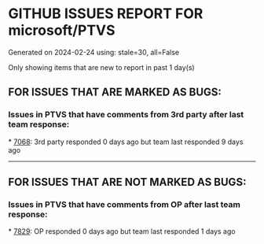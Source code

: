 
# GITHUB ISSUES REPORT FOR microsoft/PTVS


Generated on 2024-02-24 using: stale=30, all=False


Only showing items that are new to report in past 1 day(s)


## FOR ISSUES THAT ARE MARKED AS BUGS:


### Issues in PTVS that have comments from 3rd party after last team response:


\* [7068](https://github.com/microsoft/PTVS/issues/7068 "reportMissingImports : Even if the module is successfully installed, a warning will still be displayed in the Error List window"): 3rd party responded 0 days ago but team last responded 9 days ago

---

## FOR ISSUES THAT ARE NOT MARKED AS BUGS:


### Issues in PTVS that have comments from OP after last team response:


\* [7829](https://github.com/microsoft/PTVS/issues/7829 "&quot;Python was not found; run without arguments to install from the Microsoft Store...&quot; appeared in Python project. "): OP responded 0 days ago but team last responded 1 days ago
